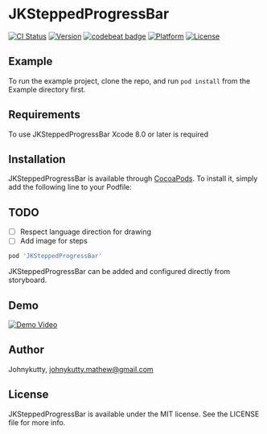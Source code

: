 # JKSteppedProgressBar

[![CI Status](http://img.shields.io/travis/Johnykutty/JKSteppedProgressBar.svg?style=flat)](https://travis-ci.org/Johnykutty/JKSteppedProgressBar)
[![Version](https://img.shields.io/cocoapods/v/JKSteppedProgressBar.svg?style=flat)](http://cocoapods.org/pods/JKSteppedProgressBar)
[![codebeat badge](https://codebeat.co/badges/bd080c48-5f50-42b3-9ff6-5cef2b192ad5)](https://codebeat.co/projects/github-com-johnykutty-jksteppedprogressbar)
[![Platform](https://img.shields.io/cocoapods/p/JKSteppedProgressBar.svg?style=flat)](http://cocoapods.org/pods/JKSteppedProgressBar)
[![License](https://img.shields.io/cocoapods/l/JKSteppedProgressBar.svg?style=flat)](http://cocoapods.org/pods/JKSteppedProgressBar)

## Example

To run the example project, clone the repo, and run `pod install` from the Example directory first.

## Requirements
To use JKSteppedProgressBar Xcode 8.0 or later is required

## Installation
JKSteppedProgressBar is available through [CocoaPods](http://cocoapods.org). To install
it, simply add the following line to your Podfile:

## TODO
- [ ] Respect language direction for drawing
- [ ] Add image for steps

```ruby
pod 'JKSteppedProgressBar'
```
JKSteppedProgressBar can be added and configured directly from storyboard. 

## Demo
[![Demo Video](http://img.youtube.com/vi/gKFrOL7nD6I/0.jpg)](http://www.youtube.com/watch?v=gKFrOL7nD6I)

## Author

Johnykutty, johnykutty.mathew@gmail.com

## License

JKSteppedProgressBar is available under the MIT license. See the LICENSE file for more info.

